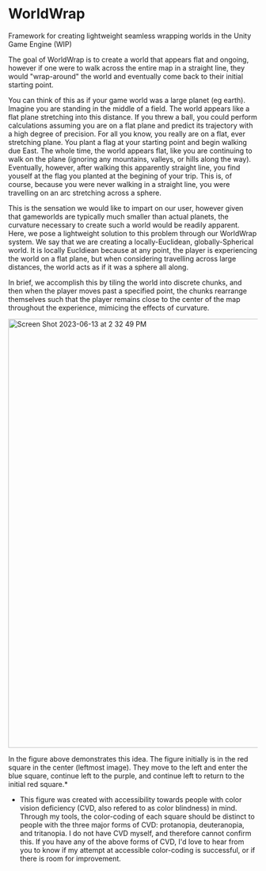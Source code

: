 # WorldWrap
Framework for creating lightweight seamless wrapping worlds in the Unity Game Engine (WIP)

The goal of WorldWrap is to create a world that appears flat and ongoing, however if one were to walk across the entire map in a straight line, they would "wrap-around" the world and eventually come back to their initial starting point.

You can think of this as if your game world was a large planet (eg earth). Imagine you are standing in the middle of a field. The world appears like a flat plane stretching into this distance. If you threw a ball, you could perform calculations assuming you are on a flat plane and predict its trajectory with a high degree of precision. For all you know, you really are on a flat, ever stretching plane. You plant a flag at your starting point and begin walking due East. The whole time, the world appears flat, like you are continuing to walk on the plane (ignoring any mountains, valleys, or hills along the way). Eventually, however, after walking this apparently straight line, you find youself at the flag you planted at the begining of your trip. This is, of course, because you were never walking in a straight line, you were travelling on an arc stretching across a sphere.

This is the sensation we would like to impart on our user, however given that gameworlds are typically much smaller than actual planets, the curvature necessary to create such a world would be readily apparent. Here, we pose a lightweight solution to this problem through our WorldWrap system. We say that we are creating a locally-Euclidean, globally-Spherical world. It is locally Eucldiean because at any point, the player is experiencing the world on a flat plane, but when considering travelling across large distances, the world acts as if it was a sphere all along.

In brief, we accomplish this by tiling the world into discrete chunks, and then when the player moves past a specified point, the chunks rearrange themselves such that the player remains close to the center of the map throughout the experience, mimicing the effects of curvature.

<img width="866" alt="Screen Shot 2023-06-13 at 2 32 49 PM" src="https://github.com/MLivanos/WorldWrap/assets/59032623/0e09957e-c3fd-4c1d-a7e0-4e04d45881a5">

In the figure above demonstrates this idea. The figure initially is in the red square in the center (leftmost image). They move to the left and enter the blue square, continue left to the purple, and continue left to return to the initial red square.*

* This figure was created with accessibility towards people with color vision deficiency (CVD, also refered to as color blindness) in mind. Through my tools, the color-coding of each square should be distinct to people with the three major forms of CVD: protanopia, deuteranopia, and tritanopia. I do not have CVD myself, and therefore cannot confirm this. If you have any of the above forms of CVD, I'd love to hear from you to know if my attempt at accessible color-coding is successful, or if there is room for improvement.

